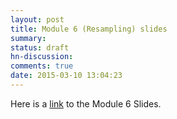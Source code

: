 ```yaml
---
layout: post
title: Module 6 (Resampling) slides
summary:
status: draft
hn-discussion:
comments: true
date: 2015-03-10 13:04:23
---
```


Here is a
[link](https://docs.google.com/a/usfca.edu/file/d/0B-5GjaosMAovSkpzMm1BZU9KZTQ/edit?usp=drivesdk)
to the Module 6 Slides.
